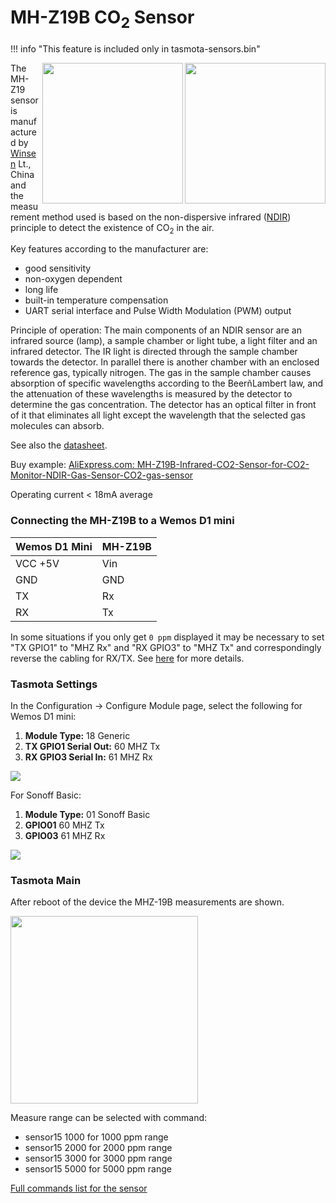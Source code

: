 # MH-Z19B CO<sub>2</sub> Sensor

!!! info "This feature is included only in tasmota-sensors.bin" 

<img src="https://github.com/arendst/arendst.github.io/blob/master/media/wemos/mhz19b-co2-sensor-front.jpg?raw=true" align=right width=225>
<img src="https://github.com/arendst/arendst.github.io/blob/master/media/wemos/mhz19b-co2-sensor-back.jpg?raw=true" align=right width=225>

The MH-Z19 sensor is manufactured by [Winsen](http://www.winsensor.com/) Lt., China and the measurement method used is based on the non-dispersive infrared ([NDIR](https://en.wikipedia.org/wiki/Nondispersive_infrared_sensor)) principle to detect the existence of CO<sub>2</sub> in the air.

Key features according to the manufacturer are:
* good sensitivity
* non-oxygen dependent
* long life
* built-in temperature compensation
* UART serial interface and Pulse Width Modulation (PWM) output

Principle of operation:
The main components of an NDIR sensor are an infrared source (lamp), a sample chamber or light tube, a light filter and an infrared detector. The IR light is directed through the sample chamber towards the detector. In parallel there is another chamber with an enclosed reference gas, typically nitrogen. The gas in the sample chamber causes absorption of specific wavelengths according to the BeerñLambert law, and the attenuation of these wavelengths is measured by the detector to determine the gas concentration. The detector has an optical filter in front of it that eliminates all light except the wavelength that the selected gas molecules can absorb. 

See also the [datasheet](https://www.winsen-sensor.com/d/files/PDF/Infrared%20Gas%20Sensor/NDIR%20CO2%20SENSOR/MH-Z19%20CO2%20Ver1.0.pdf).

Buy example: [AliExpress.com: MH-Z19B-Infrared-CO2-Sensor-for-CO2-Monitor-NDIR-Gas-Sensor-CO2-gas-sensor](https://www.aliexpress.com/item/MH-Z19B-Infrared-CO2-Sensor-for-CO2-Monitor-NDIR-Gas-Sensor-CO2-gas-sensor/32823821163.html)

Operating current < 18mA average

### Connecting the MH-Z19B to a Wemos D1 mini

| Wemos D1 Mini  | MH-Z19B |
|---|---|
|VCC +5V   | Vin|
|GND   | GND|
|TX   |Rx|
|RX   |Tx|

In some situations if you only get `0 ppm` displayed it may be necessary to set "TX GPIO1" to "MHZ Rx" and "RX GPIO3" to "MHZ Tx" and correspondingly reverse the cabling for RX/TX.  See [here](https://github.com/arendst/Tasmota/issues/2659#issuecomment-387712292) for more details.

### Tasmota Settings
In the Configuration -> Configure Module page, select the following for Wemos D1 mini:
1. **Module Type:** 18 Generic
2. **TX GPIO1 Serial Out:** 60 MHZ Tx
3. **RX GPIO3 Serial In:** 61 MHZ Rx

![](https://user-images.githubusercontent.com/24528715/50478370-119fa200-09d1-11e9-912d-f58ac3779ca5.png)

For Sonoff Basic:
1. **Module Type:** 01 Sonoff Basic
2. **GPIO01** 60 MHZ Tx
3. **GPIO03** 61 MHZ Rx

![](https://user-images.githubusercontent.com/24528715/50478262-9807b400-09d0-11e9-8659-000eca113802.png)


### Tasmota Main
After reboot of the device the MHZ-19B measurements are shown.

<img src="https://github.com/arendst/arendst.github.io/blob/master/media/wemos/wemos_mhz19b_main_marked.jpg?raw=true" width=300>

Measure range can be selected with command:

* sensor15 1000 for 1000 ppm range
* sensor15 2000 for 2000 ppm range
* sensor15 3000 for 3000 ppm range
* sensor15 5000 for 5000 ppm range

[Full commands list for the sensor](Commands.md#sensor15)
